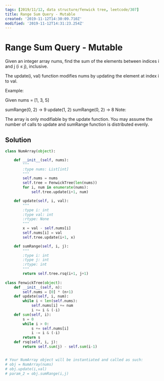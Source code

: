 ```yaml
---
tags: [2019/11/12, data structure/fenwick tree, leetcode/307]
title: Range Sum Query - Mutable
created: '2019-11-12T14:30:09.710Z'
modified: '2019-11-12T14:31:23.254Z'
---
```


# Range Sum Query - Mutable

Given an integer array nums, find the sum of the elements between indices i and j (i ≤ j), inclusive.

The update(i, val) function modifies nums by updating the element at index i to val.

Example:

Given nums = [1, 3, 5]

sumRange(0, 2) -> 9
update(1, 2)
sumRange(0, 2) -> 8
Note:

The array is only modifiable by the update function.
You may assume the number of calls to update and sumRange function is distributed evenly.

## Solution

```python
class NumArray(object):

    def __init__(self, nums):
        """
        :type nums: List[int]
        """
        self.nums = nums
        self.tree = FenwickTree(len(nums))
        for i, num in enumerate(nums):
            self.tree.update(i+1, num)     

    def update(self, i, val):
        """
        :type i: int
        :type val: int
        :rtype: None
        """
        x = val - self.nums[i]
        self.nums[i] = val
        self.tree.update(i+1, x)        

    def sumRange(self, i, j):
        """
        :type i: int
        :type j: int
        :rtype: int
        """
        return self.tree.rsq(i+1, j+1)
    
class FenwickTree(object):
    def __init__(self, n):
        self.nums = [0] * (n+1)
    def update(self, i, num):
        while i < len(self.nums):
            self.nums[i] += num
            i += i & (-i)
    def sum(self, i):
        s = 0
        while i > 0:
            s += self.nums[i]
            i -= i & (-i)
        return s
    def rsq(self, i, j):
        return self.sum(j) - self.sum(i-1)


# Your NumArray object will be instantiated and called as such:
# obj = NumArray(nums)
# obj.update(i,val)
# param_2 = obj.sumRange(i,j)
```
